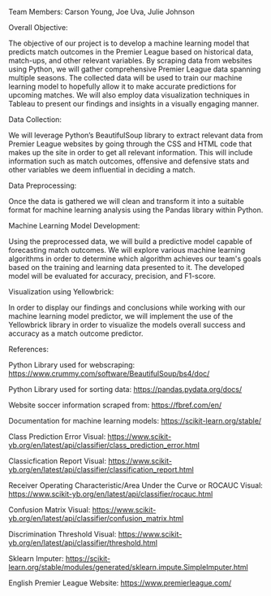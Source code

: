 Team Members: Carson Young, Joe Uva, Julie Johnson

Overall Objective:

The objective of our project is to develop a machine learning model that predicts match outcomes in the Premier League based on historical data, match-ups, and other relevant variables. By scraping data from websites using Python, we will gather comprehensive Premier League data spanning multiple seasons. The collected data will be used to train our machine learning model to hopefully allow it to make accurate predictions for upcoming matches. We will also employ data visualization techniques in Tableau to present our findings and insights in a visually engaging manner.

Data Collection:

We will leverage Python’s BeautifulSoup library to extract relevant data from Premier League websites by going through the CSS and HTML code that makes up the site in order to get all relevant information. This will include information such as match outcomes, offensive and defensive stats and other variables we deem influential in deciding a match.

Data Preprocessing:

Once the data is gathered we will clean and transform it into a suitable format for machine learning analysis using the Pandas library within Python.

Machine Learning Model Development:

Using the preprocessed data, we will build a predictive model capable of forecasting match outcomes. We will explore various machine learning algorithms in order to determine which algorithm achieves our team's goals based on the training and learning data presented to it. The developed model will be evaluated for accuracy, precision, and F1-score.

Visualization using Yellowbrick:

In order to display our findings and conclusions while working with our machine learning model predictor, we will implement the use of the Yellowbrick library in order to visualize the models overall success and accuracy as a match outcome predictor.



References:

Python Library used for webscraping: https://www.crummy.com/software/BeautifulSoup/bs4/doc/

Python Library used for sorting data: https://pandas.pydata.org/docs/

Website soccer information scraped from: https://fbref.com/en/

Documentation for machine learning models: https://scikit-learn.org/stable/

Class Prediction Error Visual: https://www.scikit-yb.org/en/latest/api/classifier/class_prediction_error.html

Classicfication Report Visual: https://www.scikit-yb.org/en/latest/api/classifier/classification_report.html

Receiver Operating Characteristic/Area Under the Curve or ROCAUC Visual: https://www.scikit-yb.org/en/latest/api/classifier/rocauc.html

Confusion Matrix Visual: https://www.scikit-yb.org/en/latest/api/classifier/confusion_matrix.html

Discrimination Threshold Visual: https://www.scikit-yb.org/en/latest/api/classifier/threshold.html

Sklearn Imputer: https://scikit-learn.org/stable/modules/generated/sklearn.impute.SimpleImputer.html

English Premier League Website: https://www.premierleague.com/

